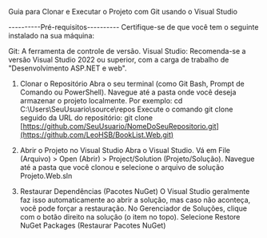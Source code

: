 Guia para Clonar e Executar o Projeto com Git usando o Visual Studio

----------Pré-requisitos----------
Certifique-se de que você tem o seguinte instalado na sua máquina:

Git: A ferramenta de controle de versão.
Visual Studio: Recomenda-se a versão Visual Studio 2022 ou superior, com a carga de trabalho de "Desenvolvimento ASP.NET e web".

1. Clonar o Repositório
Abra o seu terminal (como Git Bash, Prompt de Comando ou PowerShell).
Navegue até a pasta onde você deseja armazenar o projeto localmente. Por exemplo: cd C:\Users\SeuUsuario\source\repos
Execute o comando git clone seguido da URL do repositório: git clone [https://github.com/SeuUsuario/NomeDoSeuRepositorio.git](https://github.com/LeoHSB/BookList.Web.git)

2. Abrir o Projeto no Visual Studio
Abra o Visual Studio.
Vá em File (Arquivo) > Open (Abrir) > Project/Solution (Projeto/Solução).
Navegue até a pasta que você clonou e selecione o arquivo de solução Projeto.Web.sln

4. Restaurar Dependências (Pacotes NuGet)
O Visual Studio geralmente faz isso automaticamente ao abrir a solução, mas caso não aconteça, você pode forçar a restauração.
No Gerenciador de Soluções, clique com o botão direito na solução (o item no topo).
Selecione Restore NuGet Packages (Restaurar Pacotes NuGet)
